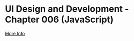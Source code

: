 # UI Design and Development - Chapter 006 (JavaScript)
[More Info](https://github.com/metacube-manthan-rajoria/Assignments/tree/main/003%20-%20UI%20Design%20%26%20Development/Chapter%20006%20-%20JavaScript)
